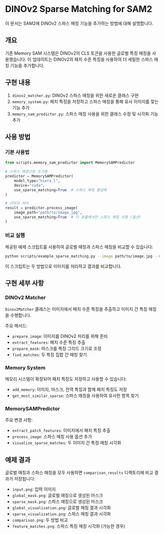 # DINOv2 Sparse Matching for SAM2

이 문서는 SAM2에 DINOv2 스파스 매칭 기능을 추가하는 방법에 대해 설명합니다.

## 개요

기존 Memory SAM 시스템은 DINOv2의 CLS 토큰을 사용한 글로벌 특징 매칭을 사용했습니다. 이 업데이트는 DINOv2의 패치 수준 특징을 사용하여 더 세밀한 스파스 매칭 기능을 추가합니다.

## 구현 내용

1. `dinov2_matcher.py`: DINOv2 스파스 매칭을 위한 새로운 클래스 구현
2. `memory_system.py`: 패치 특징을 저장하고 스파스 매칭을 통해 유사 이미지를 찾는 기능 추가
3. `memory_sam_predictor.py`: 스파스 매칭 사용을 위한 클래스 수정 및 시각화 기능 추가

## 사용 방법

### 기본 사용법

```python
from scripts.memory_sam_predictor import MemorySAMPredictor

# 스파스 매칭으로 초기화
predictor = MemorySAMPredictor(
    model_type="hiera_l",
    device="cuda",
    use_sparse_matching=True  # 스파스 매칭 활성화
)

# 이미지 처리
result = predictor.process_image(
    image_path="path/to/image.jpg",
    use_sparse_matching=True  # 이 호출에서만 스파스 매칭 사용 (옵션)
)
```

### 비교 실행

제공된 예제 스크립트를 사용하여 글로벌 매칭과 스파스 매칭을 비교할 수 있습니다:

```bash
python scripts/example_sparse_matching.py --image path/to/image.jpg --method both
```

이 스크립트는 두 방법으로 이미지를 처리하고 결과를 비교합니다.

## 구현 세부 사항

### DINOv2 Matcher

`Dinov2Matcher` 클래스는 이미지에서 패치 수준 특징을 추출하고 이미지 간 특징 매칭을 수행합니다.

주요 메서드:
- `prepare_image`: 이미지를 DINOv2 처리를 위해 준비
- `extract_features`: 패치 수준 특징 추출
- `prepare_mask`: 마스크를 특징 그리드 크기로 조정
- `find_matches`: 두 특징 집합 간 매칭 찾기

### Memory System

메모리 시스템이 확장되어 패치 특징도 저장하고 사용할 수 있습니다:

- `add_memory`: 이미지, 마스크, 전역 특징과 함께 패치 특징도 저장
- `get_most_similar_sparse`: 스파스 매칭을 사용하여 유사한 항목 찾기

### MemorySAMPredictor

주요 변경 사항:
- `extract_patch_features`: 이미지에서 패치 특징 추출
- `process_image`: 스파스 매칭 사용 옵션 추가
- `visualize_sparse_matches`: 두 이미지 간 특징 매칭 시각화

## 예제 결과

글로벌 매칭과 스파스 매칭을 모두 사용하면 `comparison_results` 디렉토리에 비교 결과가 저장됩니다:
- `input.png`: 입력 이미지
- `global_mask.png`: 글로벌 매칭으로 생성된 마스크
- `sparse_mask.png`: 스파스 매칭으로 생성된 마스크
- `global_visualization.png`: 글로벌 매칭 결과 시각화
- `sparse_visualization.png`: 스파스 매칭 결과 시각화
- `comparison.png`: 두 방법 비교
- `feature_matches.png`: 스파스 특징 매칭 시각화 (가능한 경우)